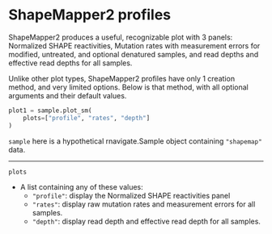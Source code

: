 ShapeMapper2 profiles
=====================

ShapeMapper2 produces a useful, recognizable plot with 3 panels: Normalized
SHAPE reactivities, Mutation rates with measurement errors for modified,
untreated, and optional denatured samples, and read depths and effective read
depths for all samples.

Unlike other plot types, ShapeMapper2 profiles have only 1 creation
method, and very limited options. Below is that method, with all optional
arguments and their default values.

```python
plot1 = sample.plot_sm(
    plots=["profile", "rates", "depth"]
)
```

`sample` here is a hypothetical rnavigate.Sample object containing `"shapemap"`
data.

---

`plots`

* A list containing any of these values:
  * `"profile"`: display the Normalized SHAPE reactivities panel
  * `"rates"`: display raw mutation rates and measurement errors for all
    samples.
  * `"depth"`: display read depth and effective read depth for all
    samples.
